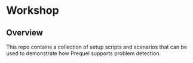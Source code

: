 # Workshop

## Overview

This repo contains a collection of setup scripts and scenarios that can be used to demonstrate how Prequel supports problem detection.
